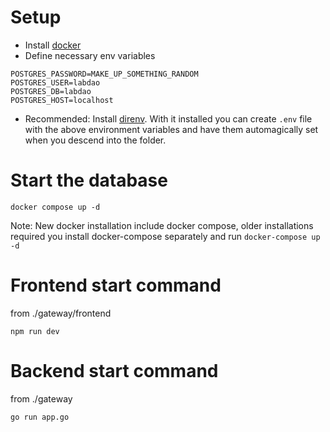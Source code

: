 # Setup

* Install [docker](https://docs.docker.com/engine/install/)
* Define necessary env variables
```
POSTGRES_PASSWORD=MAKE_UP_SOMETHING_RANDOM
POSTGRES_USER=labdao
POSTGRES_DB=labdao
POSTGRES_HOST=localhost
```
* Recommended: Install [direnv](https://direnv.net/). With it installed you can create `.env` file with the above environment variables and have them automagically set when you descend into the folder. 

# Start the database

```
docker compose up -d
```

Note: New docker installation include docker compose, older installations required you install docker-compose separately and run `docker-compose up -d`

# Frontend start command

from ./gateway/frontend
```
npm run dev
```

# Backend start command

from ./gateway
```
go run app.go
```
